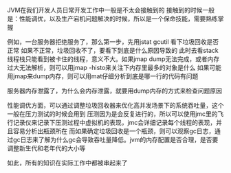 JVM在我们开发人员日常开发工作中一般是不太会接触到的
接触到的时候一般是：性能调优，以及生产宕机问题解决的时候，所以是一个保命技能，需要熟练掌握

例如，一台服务器拒绝服务了，那么第一步，先用jstat gcutil 看下垃圾回收是否正常
如果不正常，垃圾回收不了，要看下到底是什么原因导致的
此时去看stack线程栈只能看到被卡住的线程，意义不大。如果jmap dump无法完成，或者内存过大无法解析，则可以用jmap -histo来关注下内存里最多的对象是什么
如果可能用jmap来dump内存，则可以用mat仔细分析到底是哪一行的代码有问题

服务器内存泄露了，为什么会内存泄露，就要用dump内存的方式来检查问题原因

性能调优方面，可以通过调整垃圾回收器来优化高并发场景下的系统吞吐量，这个一般在压力测试的时候会用到
压测因为是会反复进行的，所以可以使用jmc里的飞行记录仪来记录下压测过程中虚拟机的表现，jmc会详细记录每个线程的表现，并且容易分析出瓶颈所在
而如果确定垃圾回收是一个瓶颈，则可以观察gc日志，通过gc日志来了解为什么gc会导致吞吐量降低。jvm的内存配置是否合理，是否要调整新生代和老年代的大小等

如此，所有的知识在实际工作中都被串起来了